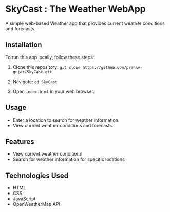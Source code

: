 # SkyCast : The Weather WebApp

A simple web-based Weather app that provides current weather conditions and forecasts.

## Installation

To run this app locally, follow these steps:

1. Clone this repository:
 `git clone https://github.com/pranav-gujar/SkyCast.git`


2. Navigate:
 `cd SkyCast`


3. Open `index.html` in your web browser.

## Usage

- Enter a location to search for weather information.
- View current weather conditions and forecasts.

## Features

- View current weather conditions
- Search for weather information for specific locations

## Technologies Used

- HTML
- CSS
- JavaScript
- OpenWeatherMap API
